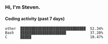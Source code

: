 ### Hi, I'm Steven.

#### Coding activity (past 7 days)
```
other  ▓▓▓▓▓▓▓▓▓▓▓▓▓▓▓▓▓▓▓▓▓▓▓▓▓▓▓▓▓▓  52.34%
Bash   ▓▓▓▓▓▓▓▓▓▓▓▓▓▓▓▓▓▓▓▓▓           37.20%
C      ▓▓▓▓▓                           10.47%
```
